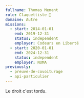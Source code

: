 ```yaml
---
fullname: Thomas Menant
role: Claquettiste 🕺
domaine: Autre
missions:
  - start: 2014-01-01
    end: 2019-12-31
    status: independent
    employer: Codeurs en Liberté
  - start: 2020-01-01
    end: 2024-12-31
    status: independent
    employer: NUMA
previously:
  - preuve-de-covoiturage
  - api-particulier
---
```

Le droit c'est tordu.